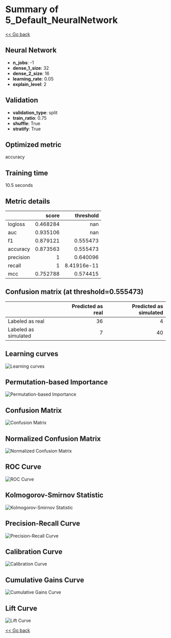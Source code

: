 # Summary of 5_Default_NeuralNetwork

[<< Go back](../README.md)


## Neural Network
- **n_jobs**: -1
- **dense_1_size**: 32
- **dense_2_size**: 16
- **learning_rate**: 0.05
- **explain_level**: 2

## Validation
 - **validation_type**: split
 - **train_ratio**: 0.75
 - **shuffle**: True
 - **stratify**: True

## Optimized metric
accuracy

## Training time

10.5 seconds

## Metric details
|           |    score |     threshold |
|:----------|---------:|--------------:|
| logloss   | 0.468284 | nan           |
| auc       | 0.935106 | nan           |
| f1        | 0.879121 |   0.555473    |
| accuracy  | 0.873563 |   0.555473    |
| precision | 1        |   0.640096    |
| recall    | 1        |   8.41916e-11 |
| mcc       | 0.752788 |   0.574415    |


## Confusion matrix (at threshold=0.555473)
|                      |   Predicted as real |   Predicted as simulated |
|:---------------------|--------------------:|-------------------------:|
| Labeled as real      |                  36 |                        4 |
| Labeled as simulated |                   7 |                       40 |

## Learning curves
![Learning curves](learning_curves.png)

## Permutation-based Importance
![Permutation-based Importance](permutation_importance.png)
## Confusion Matrix

![Confusion Matrix](confusion_matrix.png)


## Normalized Confusion Matrix

![Normalized Confusion Matrix](confusion_matrix_normalized.png)


## ROC Curve

![ROC Curve](roc_curve.png)


## Kolmogorov-Smirnov Statistic

![Kolmogorov-Smirnov Statistic](ks_statistic.png)


## Precision-Recall Curve

![Precision-Recall Curve](precision_recall_curve.png)


## Calibration Curve

![Calibration Curve](calibration_curve_curve.png)


## Cumulative Gains Curve

![Cumulative Gains Curve](cumulative_gains_curve.png)


## Lift Curve

![Lift Curve](lift_curve.png)



[<< Go back](../README.md)
